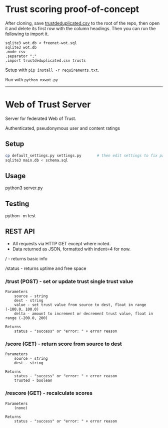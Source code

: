 # Trust scoring proof-of-concept

After cloning, save [trustdeduplicated.csv](https://figshare.com/articles/dataset/The_Freenet_social_trust_graph_extracted_from_the_Web_of_Trust/4725664) to the root of the repo, then open it and delete its first row with the column headings. Then you can run the following to import it.

```
sqlite3 wot.db < freenet-wot.sql
sqlite3 wot.db
.mode csv
.separator ";"
.import trustdeduplicated.csv trusts
```

Setup with `pip install -r requirements.txt`.

Run with `python nxwot.py`

----

# Web of Trust Server
 
Server for federated Web of Trust.

Authenticated, pseudonymous user and content ratings


## Setup

```sh
cp default_settings.py settings.py       # then edit settings to fix path to code
sqlite3 main.db < schema.sql
```

## Usage

python3 server.py

## Testing

python -m test

## REST API

* All requests via HTTP GET except where noted.
* Data returned as JSON, formatted with indent=4 for now.

/ - returns basic info

/status - returns uptime and free space

### /trust (POST) - set or update trust single trust value
    Parameters
        source - string
        dest - string
        value - set trust value from source to dest, float in range (-100.0, 100.0) 
        delta - amount to increment or decrement trust value, float in range (-200.0, 200)

    Returns
        status - "success" or "error: " + error reason
        
### /score (GET) - return score from source to dest
    Parameters
        source - string
        dest - string

    Returns
        status - "success" or "error: " + error reason
        trusted - boolean
        
### /rescore (GET) - recalculate scores
    Parameters
        (none)

    Returns
        status - "success" or "error: " + error reason

